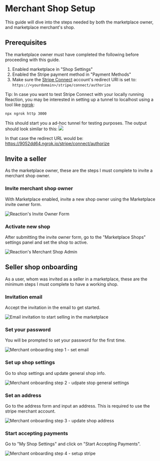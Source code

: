 # Merchant Shop Setup

This guide will dive into the steps needed by both the marketplace owner, and marketplace merchant's shop.

## Prerequisites

The marketplace owner must have completed the following before proceeding with this guide.

1. Enabled marketplace in "Shop Settings"
2. Enabled the Stripe payment method in "Payment Methods"
3. Make sure the [Stripe Connect](https://dashboard.stripe.com/applications/overview) account's redirect URI is set to:  `https://<yourdomain>/stripe/connect/authorize`

Tip: In case you want to test Stripe Connect with your locally running Reaction, you may be interested in setting up a tunnel to localhost using a tool like [ngrok](https://ngrok.com/):
```sh
npx ngrok http 3000
```

This should start you a ad-hoc tunnel for testing purposes. The output should look similar to this:
![](/assets/admin-marketplace-ngrok.png)

In that case the redirect URL would be: <https://9052dd64.ngrok.io/stripe/connect/authorize>

## Invite a seller

As the marketplace owner, these are the steps I must complete to invite a merchant shop owner.

### Invite merchant shop owner

With Marketplace enabled, invite a new shop owner using the Marketplace invite owner form.

![](/assets/admin-merchant-invite.png "Reaction's Invite Owner Form")

### Activate new shop

After submitting the invite owner form, go to the "Marketplace Shops" settings panel and set the shop to active.

![](/assets/admin-merchant-enable.png "Reaction's Merchant Shop Admin")

## Seller shop onboarding

As a user, whom was invited as a seller in a marketplace, these are the minimum steps I must complete to have a working shop.

### Invitation email

Accept the invitation in the email to get started.

![](/assets/admin-merchant-email.png "Email invitation to start selling in the marketplace")

### Set your password

You will be prompted to set your password for the first time.

![](/assets/admin-merchant-onboarding-1.png "Merchant onboarding step 1 - set email")

### Set up shop settings

Go to shop settings and update general shop info.

![](/assets/admin-merchant-onboarding-2.png "Merchant onboarding step 2 - udpate stop general settings")

### Set an address

Go to the address form and input an address. This is required to use the stripe merchant account.

![](/assets/admin-merchant-onboarding-3.png "Merchant onboarding step 3 - update shop address")

### Start accepting payments

Go to "My Shop Settings" and click on "Start Accepting Payments".

![](/assets/admin-merchant-onboarding-4.png "Merchant onboarding step 4 - setup stripe")
